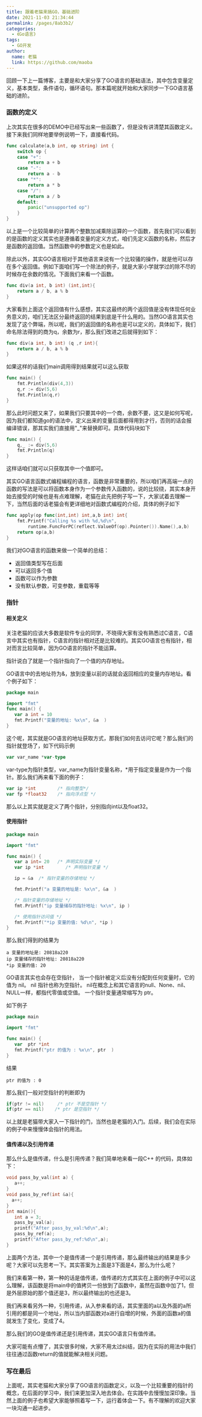 ```yaml
---
title: 跟着老猫来搞GO，基础进阶
date: 2021-11-03 21:34:44
permalink: /pages/8ab3b2/
categories: 
  - 《Go语言》
tags: 
  - GO开发
author: 
  name: 老猫
  link: https://github.com/maoba
---
```


回顾一下上一篇博客，主要是和大家分享了GO语言的基础语法，其中包含变量定义，基本类型，条件语句，循环语句。那本篇呢就开始和大家同步一下GO语言基础的进阶。

<!-- more -->

### 函数的定义

上次其实在很多的DEMO中已经写出来一些函数了，但是没有讲清楚其函数定义。接下来我们同样地要举例说明一下，直接看代码。

```go
func calculate(a,b int, op string) int {
	switch op {
	case "+":
		return a + b
	case "-":
		return a - b
	case "*":
		return a * b
	case "/":
		return a / b
	default:
		panic("unsupported op")
	}
}
```

以上是一个比较简单的计算两个整数加减乘除运算的一个函数，首先我们可以看到的是函数的定义其实也是遵循着变量的定义方式，咱们先定义函数的名称，然后才是函数的返回值。当然函数中的参数定义也是如此。

除此以外，其实GO语言相对于其他语言来说有一个比较骚的操作，就是他可以存在多个返回值。例如下面咱们写一个除法的例子，就是大家小学就学过的除不尽的时候存在余数的情况。下面我们来看一个函数。

```go
func div(a int, b int) (int,int){
	return a / b, a % b
}
```

大家看到上面这个返回值有什么感想，其实这最终的两个返回值是没有体现任何业务意义的，咱们无法区分最终返回的结果到底是干什么用的。当然GO语言其实也发现了这个弊端，所以呢，我们的返回值的名称也是可以定义的，具体如下，我们命名除法得到的商为q，余数为r，那么我们改进之后就得到如下：

```go
func div(a int, b int) (q ,r int){
	return a / b, a % b
}
```

如果这样的话我们main调用得到结果就可以这么获取

```go
func main() {
	fmt.Println(div(4,3))
	q,r := div(5,6)
	fmt.Println(q,r)
}
```

那么此时问题又来了，如果我们只要其中的一个商，余数不要，这又是如何写呢，因为我们都知道go的语法中，定义出来的变量后面都得用到才行，否则的话会报编译错误，那其实我们直接用"_"来替换即可。具体代码块如下

```go
func main() {
	q,_ := div(5,6)
	fmt.Println(q)
}
```

这样话咱们就可以只获取其中一个值即可。

其实GO语言函数式编程编程的语言，函数是非常重要的，所以咱们再高端一点的函数的写法是可以将函数本身作为一个参数传入函数的，说的比较绕，其实本身开始去接受的时候也是有点难理解，老猫在此先把例子写一下，大家试着去理解一下，当然后面的话老猫会有更详细地对函数式编程的介绍，具体的例子如下

```go
func apply(op func(int,int) int,a,b int) int{
	fmt.Printf("Calling %s with %d,%d\n",
		runtime.FuncForPC(reflect.ValueOf(op).Pointer()).Name(),a,b)
	return op(a,b)
}
```

我们对GO语言的函数来做一个简单的总结：

- 返回值类型写在后面
- 可以返回多个值
- 函数可以作为参数
- 没有默认参数，可变参数，重载等等

### 指针

#### 相关定义

关注老猫的应该大多数是软件专业的同学，不晓得大家有没有熟悉过C语言，C语言中其实也有指针，C语言的指针相对还是比较难的。其实GO语言也有指针，相对而言比较简单，因为GO语言的指针不能运算。

指针说白了就是一个指针指向了一个值的内存地址。

GO语言中的去地址符为&，放到变量以前的话就会返回相应的变量内存地址。看个例子如下：

```go
package main

import "fmt"
func main() {
   var a int = 10  
   fmt.Printf("变量的地址: %x\n", &a  )
}
```

这个呢，其实就是GO语言的地址获取方式，那我们如何去访问它呢？那么我们的指针就登场了，如下代码示例

```go
var var_name *var-type
```

var-type为指针类型，var_name为指针变量名称，*用于指定变量是作为一个指针。那么我们再来看下面的例子：

```go
var ip *int        /* 指向整型*/
var fp *float32    /* 指向浮点型 */
```

那么以上其实就是定义了两个指针，分别指向int以及float32。

#### 使用指针

```go
package main

import "fmt"

func main() {
   var a int= 20   /* 声明实际变量 */
   var ip *int        /* 声明指针变量 */

   ip = &a  /* 指针变量的存储地址 */

   fmt.Printf("a 变量的地址是: %x\n", &a  )

   /* 指针变量的存储地址 */
   fmt.Printf("ip 变量储存的指针地址: %x\n", ip )

   /* 使用指针访问值 */
   fmt.Printf("*ip 变量的值: %d\n", *ip )
}
```

那么我们得到的结果为

```
a 变量的地址是: 20818a220
ip 变量储存的指针地址: 20818a220
*ip 变量的值: 20
```

GO语言其实也会存在空指针， 当一个指针被定义后没有分配到任何变量时，它的值为 nil。  nil 指针也称为空指针。  nil在概念上和其它语言的null、None、nil、NULL一样，都指代零值或空值。  一个指针变量通常缩写为 ptr。 

如下例子

```go
package main

import "fmt"

func main() {
   var  ptr *int
   fmt.Printf("ptr 的值为 : %x\n", ptr  )
}
```

结果

```
ptr 的值为 : 0
```

那么我们一般对空指针的判断即为

```go
if(ptr != nil)     /* ptr 不是空指针 */
if(ptr == nil)    /* ptr 是空指针 */
```

以上就是老猫带大家入一下指针的门，当然也是老猫的入门。后续，我们会在实际的例子中来慢慢体会指针的用法。

#### 值传递以及引用传递

那么什么是值传递，什么是引用传递？我们简单地来看一段C++ 的代码，具体如下：

```c++
void pass_by_val(int a) {
   a++;
}
void pass_by_ref(int &a){
  a++;
}
int main(){
   int a = 3;
   pass_by_val(a);
   printf("After pass_by_val:%d\n",a);
   pass_by_ref(a);
   printf("After pass_by_ref:%d\n",a);
}
```

上面两个方法，其中一个是值传递一个是引用传递，那么最终输出的结果是多少呢？大家可以先思考一下。其实答案为上面是3下面是4，那么为什么呢？

我们来看第一种，第一种的话是值传递，值传递的方式其实在上面的例子中可以这么理解，该函数是将main中的值拷贝一份放到了函数中，虽然在函数中加了1，但是外层原始的那个值还是3，所以最终输出的也还是3。

我们再来看另外一种，引用传递，从入参来看的话，其实里面的a以及外面的a所引用的都是同一个地址，所以当内部函数对a进行自增的时候，外面的函数a的值就发生了变化，变成了4。

那么我们的GO是值传递还是引用传递，其实GO语言只有值传递。

 大家可能有点懵了，其实很多时候，大家不用太过纠结，因为在实际的用法中我们往往通过函数return的值就能解决相关问题。

### 写在最后

上面呢，其实老猫和大家分享了GO语言的函数定义，以及一个比较重要的指针的概念，在后面的学习中，我们来更加深入地去体会。在实践中去慢慢加深印象。当然上面的例子也希望大家能够照着写一下，运行着体会一下。有不理解的欢迎大家一块沟通一起进步。

